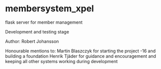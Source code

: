 # membersystem_xpel
flask server for member management

Development and testing stage


Author: Robert Johansson

Honourable mentions to:
    Martin Blaszczyk for starting the project -16 and building a foundation
    Henrik Tjäder for guidance and encouragement and keeping all other systems working during development
